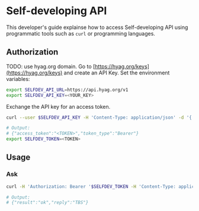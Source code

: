 # Self-developing API

This developer's guide explainse how to access Self-developing API using programmatic tools such as `curl` or programming languages.

## Authorization

TODO: use hyag.org domain.
Go to [https://hyag.org/keys](https://hyag.org/keys) and create an API Key.
Set the environment variables:
```bash
export SELFDEV_API_URL=https://api.hyag.org/v1
export SELFDEV_API_KEY=<YOUR_KEY>
```

Exchange the API key for an access token.

```bash
curl --user $SELFDEV_API_KEY -H 'Content-Type: application/json' -d '{ "grant_type": "client_credentials" }' -X POST $SELFDEV_API_URL/oauth2/token

# Output:
# {"access_token":"<TOKEN>","token_type":"Bearer"}
export SELFDEV_TOKEN=<TOKEN>
```

## Usage

### Ask

```bash
curl -H 'Authorization: Bearer '$SELFDEV_TOKEN -H 'Content-Type: application/json' -X POST $SELFDEV_API_URL/ask/api -d '{ "prompt": "What is self-developing AI?" }'

# Output:
# {"result":"ok","reply":"TBS"}
```

